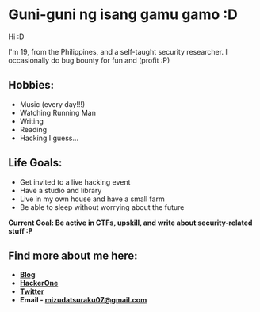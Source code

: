 # Guni-guni ng isang gamu gamo :D

Hi :D 

I'm 19, from the Philippines, and a self-taught security researcher. I occasionally do bug bounty for fun and (profit :P)

## Hobbies:
 - Music (every day!!!)
 - Watching Running Man
 - Writing
 - Reading
 - Hacking I guess...

## Life Goals: 

* Get invited to a live hacking event
* Have a studio and library
* Live in my own house and have a small farm
* Be able to sleep without worrying about the future

**Current Goal: Be active in CTFs, upskill, and write about security-related stuff :P**


## Find more about me here:

- **[Blog](https://datsuraku147.github.io)**
- **[HackerOne](https://hackerone.com/datsuraku147)**
- **[Twitter](https://twitter.com/MDatsuraku)**
- **Email - mizudatsuraku07@gmail.com**
